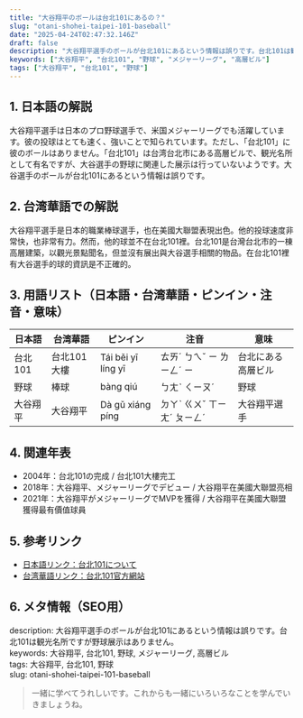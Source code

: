 ```yaml
---
title: "大谷翔平のボールは台北101にあるの？"
slug: "otani-shohei-taipei-101-baseball"
date: "2025-04-24T02:47:32.146Z"
draft: false
description: "大谷翔平選手のボールが台北101にあるという情報は誤りです。台北101は観光名所ですが野球展示はありません。"
keywords: ["大谷翔平", "台北101", "野球", "メジャーリーグ", "高層ビル"]
tags: ["大谷翔平", "台北101", "野球"]
---
```


## 1. 日本語の解説
大谷翔平選手は日本のプロ野球選手で、米国メジャーリーグでも活躍しています。彼の投球はとても速く、強いことで知られています。ただし、「台北101」に彼のボールはありません。「台北101」は台湾台北市にある高層ビルで、観光名所として有名ですが、大谷選手の野球に関連した展示は行っていないようです。大谷選手のボールが台北101にあるという情報は誤りです。

## 2. 台湾華語での解説  
大谷翔平選手是日本的職業棒球選手，也在美國大聯盟表現出色。他的投球速度非常快，也非常有力。然而，他的球並不在台北101裡。台北101是台灣台北市的一棟高層建築，以觀光景點聞名，但並沒有展出與大谷選手相關的物品。在台北101裡有大谷選手的球的資訊是不正確的。

## 3. 用語リスト（日本語・台湾華語・ピンイン・注音・意味）
| 日本語     | 台湾華語     | ピンイン        | 注音     | 意味               |
|------------|--------------|----------------|----------|------------------|
| 台北101   | 台北101 大樓 | Tái běi yī líng yī | ㄊㄞˊ ㄅㄟˇ ㄧ ㄌㄧㄥˊ ㄧ | 台北にある高層ビル |
| 野球       | 棒球         | bàng qiú       | ㄅㄤˋ ㄑㄧㄡˊ   | 野球               |
| 大谷翔平   | 大谷翔平     | Dà gǔ xiáng píng | ㄉㄚˋ ㄍㄨˇ ㄒㄧㄤˊ ㄆㄧㄥˊ | 大谷翔平選手         |

## 4. 関連年表
- 2004年：台北101の完成 / 台北101大樓完工
- 2018年：大谷翔平、メジャーリーグでデビュー / 大谷翔平在美國大聯盟亮相
- 2021年：大谷翔平がメジャーリーグでMVPを獲得 / 大谷翔平在美國大聯盟獲得最有價值球員

## 5. 参考リンク  
- [日本語リンク：台北101について](https://www.taipei-101.com.tw/ja)  
- [台湾華語リンク：台北101官方網站](https://www.taipei-101.com.tw)

## 6. メタ情報（SEO用） 
description: 大谷翔平選手のボールが台北101にあるという情報は誤りです。台北101は観光名所ですが野球展示はありません。  
keywords: 大谷翔平, 台北101, 野球, メジャーリーグ, 高層ビル  
tags: 大谷翔平, 台北101, 野球  
slug: otani-shohei-taipei-101-baseball

>一緒に学べてうれしいです。これからも一緒にいろいろなことを学んでいきましょうね。